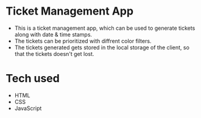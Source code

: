 # Ticket Management App

- This is a ticket management app, which can be used to generate tickets along with date & time stamps.
- The tickets can be prioritized with diffrent color filters.
- The tickets generated gets stored in the local storage of the client, so that the tickets doesn't get lost.

# Tech used
- HTML
- CSS
- JavaScript